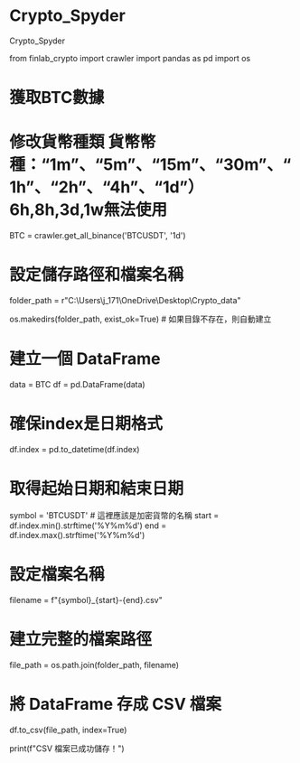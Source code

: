 # Crypto_Spyder
Crypto_Spyder


from finlab_crypto import crawler
import pandas as pd
import os

# 獲取BTC數據
#  修改貨幣種類 貨幣幣種：“1m”、“5m”、“15m”、“30m”、“1h”、“2h”、“4h”、“1d”）  6h,8h,3d,1w無法使用
BTC = crawler.get_all_binance('BTCUSDT', '1d')

# 設定儲存路徑和檔案名稱
folder_path = r"C:\Users\j_171\OneDrive\Desktop\Crypto_data"

os.makedirs(folder_path, exist_ok=True)  # 如果目錄不存在，則自動建立

# 建立一個 DataFrame
data = BTC
df = pd.DataFrame(data)

# 確保index是日期格式
df.index = pd.to_datetime(df.index)

# 取得起始日期和結束日期
symbol = 'BTCUSDT'  # 這裡應該是加密貨幣的名稱
start = df.index.min().strftime('%Y%m%d')
end = df.index.max().strftime('%Y%m%d')

# 設定檔案名稱
filename = f"{symbol}_{start}-{end}.csv"

# 建立完整的檔案路徑
file_path = os.path.join(folder_path, filename)

# 將 DataFrame 存成 CSV 檔案
df.to_csv(file_path, index=True)

print(f"CSV 檔案已成功儲存！")
